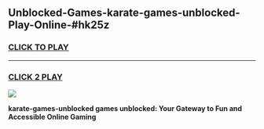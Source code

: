 
## Unblocked-Games-karate-games-unblocked-Play-Online-#hk25z
<h3>
<a href="https://premium.freeplayer.one?title=karate-games-unblocked&ref=27F">CLICK TO PLAY</a></h3>
<hr>

<h3>
<a href="https://premium.freeplayer.one?title=karate-games-unblocked&ref=27F">CLICK 2 PLAY</a>
  
</h3>

<a href="https://premium.freeplayer.one?title=karate-games-unblocked&ref=27F"><img src="https://clearcache.store/games.png"></a>


**karate-games-unblocked games unblocked: Your Gateway to Fun and Accessible Online Gaming**
